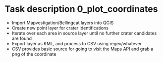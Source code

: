 # Task description 0_plot_coordinates

* Import Mapvestigation/Bellingcat layers into QGIS
* Create new point layer for crater identifications
* Iterate over each area in source layer until no further crater candidates are found
* Export layer as KML, and process to CSV using regex/whatever
* CSV provides basic source for going to visit the Maps API and grab a png of the coordinate
